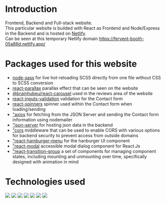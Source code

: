 # Introduction

Frontend, Backend and Full-stack website.<br> This particular website is builded with React as Frontend and Node/Express in the Backend and is hosted on [Netlify](https://www.netlify.com/).<br>
Can be seen at this temporary Netlify domain https://fervent-booth-05a86d.netlify.app/

# Packages used for this website

- [node-sass](https://www.npmjs.com/package/node-sass) for live hot-reloading SCSS directly from one file without CSS to SCSS conversion
- [react-parallax](https://www.npmjs.com/package/react-parallax) parallax effect that can be seen on the website
- [@brainhubeu/react-carousel](https://github.com/brainhubeu/react-carousel) used in the reviews area of the website
- [react-inputs-validation](https://www.npmjs.com/package/react-inputs-validation) validation for the Contact form
- [react-spinners](https://www.npmjs.com/package/react-spinners) spinner used within the Contact form when loading/sending
- ["axios](https://www.npmjs.com/package/axios) for fetching from the JSON Server and sending the Contact form information using nodemailer
- ["json-server](https://www.npmjs.com/package/json-server) for hosting json data in the backend
- ["cors](https://www.npmjs.com/package/cors) middleware that can be used to enable CORS with various options for backend security to prevent access from outside domains
- ["react-hamburger-menu](https://www.npmjs.com/package/react-hamburger-menu) for the hanburger UI component
- ["react-modal](https://www.npmjs.com/package/react-modal) accessible modal dialog component for React.Js
- ["react-transition-group](https://www.npmjs.com/package/react-transition-group) a set of components for managing component states, including mounting and unmounting over time, specifically designed with animation in mind

# Technologies used

![](http://i.epvpimg.com/lxJHaab.png) ![](http://i.epvpimg.com/161Wbab.png) ![](http://i.epvpimg.com/sc20bab.png) ![](http://i.epvpimg.com/mduSeab.png) ![](https://i.epvpimg.com/Ej2ceab.png) ![](http://i.epvpimg.com/Ixvvfab.png) ![](http://i.epvpimg.com/j1Ycgab.png)
